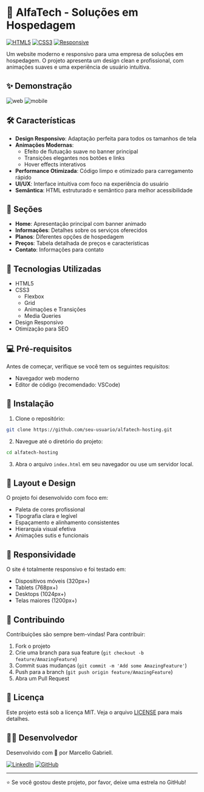 # 🚀 AlfaTech - Soluções em Hospedagem

[![HTML5](https://img.shields.io/badge/HTML5-E34F26?style=for-the-badge&logo=html5&logoColor=white)](https://www.w3.org/html/)
[![CSS3](https://img.shields.io/badge/CSS3-1572B6?style=for-the-badge&logo=css3&logoColor=white)](https://www.w3.org/Style/CSS/)
[![Responsive](https://img.shields.io/badge/Responsive-Design-green?style=for-the-badge&logo=google-chrome&logoColor=white)](https://web.dev/responsive-web-design-basics/)

Um website moderno e responsivo para uma empresa de soluções em hospedagem. O projeto apresenta um design clean e profissional, com animações suaves e uma experiência de usuário intuitiva.

## ✨ Demonstração 

![web](https://github.com/user-attachments/assets/1d81d931-92bf-497f-8814-5afea829ab0a)
![mobile](https://github.com/user-attachments/assets/f3889dbc-6c8c-479d-9d3b-9b53a830871c)



## 🛠️ Características

- **Design Responsivo**: Adaptação perfeita para todos os tamanhos de tela
- **Animações Modernas**: 
  - Efeito de flutuação suave no banner principal
  - Transições elegantes nos botões e links
  - Hover effects interativos
- **Performance Otimizada**: Código limpo e otimizado para carregamento rápido
- **UI/UX**: Interface intuitiva com foco na experiência do usuário
- **Semântica**: HTML estruturado e semântico para melhor acessibilidade

## 🎯 Seções

- **Home**: Apresentação principal com banner animado
- **Informações**: Detalhes sobre os serviços oferecidos
- **Planos**: Diferentes opções de hospedagem
- **Preços**: Tabela detalhada de preços e características
- **Contato**: Informações para contato

## 🚀 Tecnologias Utilizadas

- HTML5
- CSS3
  - Flexbox
  - Grid
  - Animações e Transições
  - Media Queries
- Design Responsivo
- Otimização para SEO

## 💻 Pré-requisitos

Antes de começar, verifique se você tem os seguintes requisitos:
- Navegador web moderno
- Editor de código (recomendado: VSCode)

## 🔧 Instalação

1. Clone o repositório:
```bash
git clone https://github.com/seu-usuario/alfatech-hosting.git
```

2. Navegue até o diretório do projeto:
```bash
cd alfatech-hosting
```

3. Abra o arquivo `index.html` em seu navegador ou use um servidor local.

## 🎨 Layout e Design

O projeto foi desenvolvido com foco em:
- Paleta de cores profissional
- Tipografia clara e legível
- Espaçamento e alinhamento consistentes
- Hierarquia visual efetiva
- Animações sutis e funcionais

## 📱 Responsividade

O site é totalmente responsivo e foi testado em:
- Dispositivos móveis (320px+)
- Tablets (768px+)
- Desktops (1024px+)
- Telas maiores (1200px+)

## 🤝 Contribuindo

Contribuições são sempre bem-vindas! Para contribuir:

1. Fork o projeto
2. Crie uma branch para sua feature (`git checkout -b feature/AmazingFeature`)
3. Commit suas mudanças (`git commit -m 'Add some AmazingFeature'`)
4. Push para a branch (`git push origin feature/AmazingFeature`)
5. Abra um Pull Request

## 📝 Licença

Este projeto está sob a licença MIT. Veja o arquivo [LICENSE](LICENSE) para mais detalhes.

## 👨‍💻 Desenvolvedor

Desenvolvido com 💙 por Marcello Gabriell.

[![LinkedIn](https://img.shields.io/badge/LinkedIn-0077B5?style=for-the-badge&logo=linkedin&logoColor=white)](https://www.linkedin.com/in/marcello-gabrell/)
[![GitHub](https://img.shields.io/badge/GitHub-100000?style=for-the-badge&logo=github&logoColor=white)](https://github.com/MarcelloGabriell)

---

⭐️ Se você gostou deste projeto, por favor, deixe uma estrela no GitHub! 
